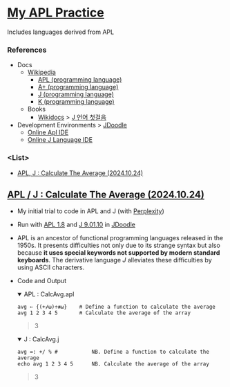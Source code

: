 # [My APL Practice](/README.md#apl)

Includes languages derived from APL


### References

- Docs
  - [Wikipedia](https://en.wikipedia.org/)
    - [APL (programming language)](https://en.wikipedia.org/wiki/APL_(programming_language))
    - [A+ (programming language)](https://en.wikipedia.org/wiki/A%2B_(programming_language))
    - [J (programming language)](https://en.wikipedia.org/wiki/J_(programming_language))
    - [K (programming language)](https://en.wikipedia.org/wiki/K_(programming_language))
  - Books
    - [Wikidocs](wikidocs) > [J 언어 첫걸음](https://wikidocs.net/book/1206)
- Development Environments > [JDoodle](https://www.jdoodle.com/)
  - [Online Apl IDE](https://www.jdoodle.com/compile-apl-online)
  - [Online J Language IDE](https://www.jdoodle.com/execute-jlanguage-online)


### \<List>

- [APL, J : Calculate The Average (2024.10.24)](#apl--j--calculate-the-average-20241024)


## [APL / J : Calculate The Average (2024.10.24)](#list)

- My initial trial to code in APL and J (with [Perplexity](https://www.perplexity.ai/))
- Run with [APL 1.8](https://www.jdoodle.com/compile-apl-online) and [J 9.01.10](https://www.jdoodle.com/execute-jlanguage-online) in [JDoodle](https://www.jdoodle.com/)
- APL is an ancestor of functional programming languages released in the 1950s. It presents difficulties not only due to its strange syntax but also because **it uses special keywords not supported by modern standard keyboards**. The derivative language *J* alleviates these difficulties by using ASCII characters.
- Code and Output
  <details open="">
    <summary>APL : CalcAvg.apl</summary>

    ```apl
    avg ← {(+⌿⍵)÷≢⍵}    ⍝ Define a function to calculate the average
    avg 1 2 3 4 5       ⍝ Calculate the average of the array
    ```
    > 3
  </details>
  <details open="">
    <summary>J : CalcAvg.j</summary>

    ```apl
    avg =: +/ % #           NB. Define a function to calculate the average
    echo avg 1 2 3 4 5      NB. Calculate the average of the array
    ```
    > 3
  </details>
